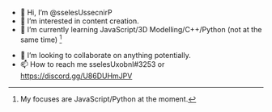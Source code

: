 - 👋 Hi, I’m @sselesUssecnirP
- 👀 I’m interested in content creation.
- 🌱 I’m currently learning JavaScript/3D Modelling/C++/Python (not at the same time) [^1]
[^1]: My focuses are JavaScript/Python at the moment.
- 💞️ I’m looking to collaborate on anything potentially.
- 📫 How to reach me sselesUxobnI#3253 or https://discord.gg/U86DUHmJPV

<!---
sselesUssecnirP/sselesUssecnirP is a ✨ special ✨ repository because its `README.md` (this file) appears on your GitHub profile.
You can click the Preview link to take a look at your changes.
--->
